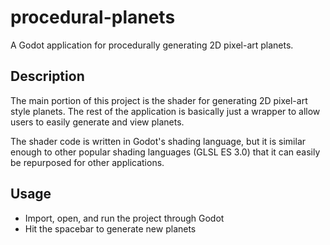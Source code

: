 # procedural-planets
A Godot application for procedurally generating 2D pixel-art planets.

## Description
The main portion of this project is the shader for generating 2D pixel-art style planets. The rest of the application is basically just a wrapper to allow users to easily generate and view planets.

The shader code is written in Godot's shading language, but it is similar enough to other popular shading languages (GLSL ES 3.0) that it can easily be repurposed for other applications.

## Usage
- Import, open, and run the project through Godot
- Hit the spacebar to generate new planets
